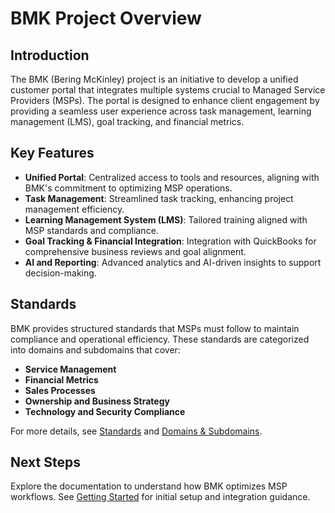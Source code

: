 # BMK Project Overview

## Introduction
The BMK (Bering McKinley) project is an initiative to develop a unified customer portal that integrates multiple systems crucial to Managed Service Providers (MSPs). The portal is designed to enhance client engagement by providing a seamless user experience across task management, learning management (LMS), goal tracking, and financial metrics.

## Key Features
- **Unified Portal**: Centralized access to tools and resources, aligning with BMK's commitment to optimizing MSP operations.
- **Task Management**: Streamlined task tracking, enhancing project management efficiency.
- **Learning Management System (LMS)**: Tailored training aligned with MSP standards and compliance.
- **Goal Tracking & Financial Integration**: Integration with QuickBooks for comprehensive business reviews and goal alignment.
- **AI and Reporting**: Advanced analytics and AI-driven insights to support decision-making.

## Standards
BMK provides structured standards that MSPs must follow to maintain compliance and operational efficiency. These standards are categorized into domains and subdomains that cover:
- **Service Management**
- **Financial Metrics**
- **Sales Processes**
- **Ownership and Business Strategy**
- **Technology and Security Compliance**

For more details, see [Standards](./Standards.md) and [Domains & Subdomains](./Domains.md).

## Next Steps
Explore the documentation to understand how BMK optimizes MSP workflows. See [Getting Started](./get-started) for initial setup and integration guidance.
